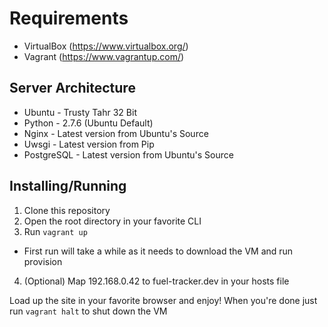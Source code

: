 # Requirements
* VirtualBox (https://www.virtualbox.org/)
* Vagrant (https://www.vagrantup.com/)

## Server Architecture
* Ubuntu - Trusty Tahr 32 Bit
* Python - 2.7.6 (Ubuntu Default)
* Nginx - Latest version from Ubuntu's Source
* Uwsgi - Latest version from Pip
* PostgreSQL - Latest version from Ubuntu's Source

## Installing/Running
1. Clone this repository
2. Open the root directory in your favorite CLI
3. Run `vagrant up`
  * First run will take a while as it needs to download the VM and run provision
4. (Optional) Map 192.168.0.42 to fuel-tracker.dev in your hosts file

Load up the site in your favorite browser and enjoy!
When you're done just run `vagrant halt` to shut down the VM